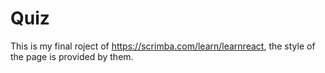 # Quiz

This is my final roject of https://scrimba.com/learn/learnreact, the style of the page is provided by them.

